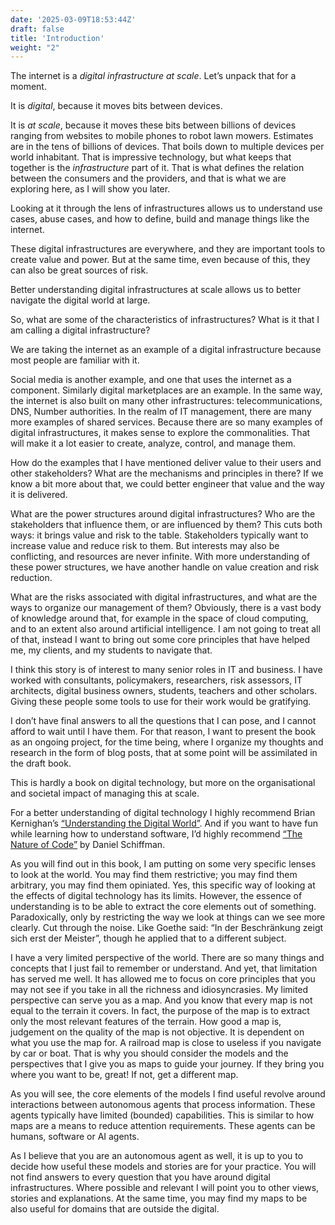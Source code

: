 ```yaml
---
date: '2025-03-09T18:53:44Z'
draft: false
title: 'Introduction'
weight: "2"
---
```

The internet is a _digital infrastructure at scale_. Let’s unpack that for a moment.

It is _digital_, because it moves bits between devices.

It is _at scale_, because it moves these bits between billions of devices ranging from websites to mobile phones to robot lawn mowers.
Estimates are in the tens of billions of devices.
That boils down to multiple devices per world inhabitant.
That is impressive technology, but what keeps that together is the _infrastructure_ part of it. That is what defines the relation between the consumers and the providers, and that is what we are exploring here, as I will show you later.

Looking at it through the lens of infrastructures allows us to understand use cases, abuse cases, and how to define, build and manage things like the internet.

These digital infrastructures are everywhere, and they are important tools to create value and power. But at the same time, even because of this, they can also be great sources of risk.

Better understanding digital infrastructures at scale allows us to better navigate the digital world at large.

So, what are some of the characteristics of infrastructures? What is it that I am calling a digital infrastructure?

We are taking the internet as an example of a digital infrastructure because most people are familiar with it.

Social media is another example, and one that uses the internet as a component. Similarly digital marketplaces are an example.
In the same way, the internet is also built on many other infrastructures: telecommunications, DNS, Number authorities.
In the realm of IT management, there are many more examples of shared services.
Because there are so many examples of digital infrastructures, it makes sense to explore the commonalities. That will make it a lot easier to create, analyze, control, and manage them.

How do the examples that I have mentioned deliver value to their users and other stakeholders? What are the mechanisms and principles in there? If we know a bit more about that, we could better engineer that value and the way it is delivered.

What are the power structures around digital infrastructures? Who are the stakeholders that influence them, or are influenced by them? This cuts both ways: it brings value and risk to the table. Stakeholders typically want to increase value and reduce risk to them. But interests may also be conflicting, and resources are never infinite. With more understanding of these power structures, we have another handle on value creation and risk reduction.

What are the risks associated with digital infrastructures, and what are the ways to organize our management of them? Obviously, there is a vast body of knowledge around that, for example in the space of cloud computing, and to an extent also around artificial intelligence. I am not going to treat all of that, instead I want to bring out some core principles that have helped me, my clients, and my students to navigate that.

I think this story is of interest to many senior roles in IT and business. I have worked with consultants, policymakers, researchers, risk assessors, IT architects, digital business owners, students, teachers and other scholars. Giving these people some tools to use for their work would be gratifying.

I don’t have final answers to all the questions that I can pose, and I cannot afford to wait until I have them. For that reason, I want to present the book as an ongoing project, for the time being, where I organize my thoughts and research in the form of blog posts, that at some point will be assimilated in the draft book.

This is hardly a book on digital technology, but more on the organisational and societal impact of managing this at scale.

For a better understanding of digital technology I highly recommend Brian Kernighan’s [“Understanding the Digital World”](https://kernighan.com). And if you want to have fun while learning how to understand software, I’d highly recommend [“The Nature of Code”](https://natureofcode.com) by Daniel Schiffman.

As you will find out in this book, I am putting on some very specific lenses to look at the world. You may find them restrictive; you may find them arbitrary, you may find them opiniated. Yes, this specific way of looking at the effects of digital technology has its limits. However, the essence of understanding is to be able to extract the core elements out of something. Paradoxically, only by restricting the way we look at things can we see more clearly. Cut through the noise. Like Goethe said: “In der Beschränkung zeigt sich erst der Meister”, though he applied that to a different subject.

I have a very limited perspective of the world. There are so many things and concepts that I just fail to remember or understand.
And yet, that limitation has served me well. It has allowed me to focus on core principles that you may not see if you take in all the richness and idiosyncrasies.
My limited perspective can serve you as a map. And you know that every map is not equal to the terrain it covers. In fact, the purpose of the map is to extract only the most relevant features of the terrain. How good a map is, judgement on the quality of the map is not objective. It is dependent on what you use the map for. A railroad map is close to useless if you navigate by car or boat.
That is why you should consider the models and the perspectives that I give you as maps to guide your journey. If they bring you where you want to be, great! If not, get a different map.

As you will see, the core elements of the models I find useful revolve around interactions between autonomous agents that process information. These agents typically have limited (bounded) capabilities.
This is similar to how maps are a means to reduce attention requirements. These agents can be humans, software or AI agents.

As I believe that you are an autonomous agent as well, it is up to you to decide how useful these models and stories are for your practice. You will not find answers to every question that you have around digital infrastructures. Where possible and relevant I will point you to other views, stories and explanations. At the same time, you may find my maps to be also useful for domains that are outside the digital.
